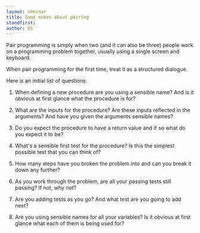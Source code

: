 ```yaml
---
layout: seminar
title: Some notes about pairing
standfirst: 
author: DS
---
```


Pair programming is simply when two (and it can also be three) people work on a programming problem together, usually using a single screen and keyboard.

When pair programming for the first time, treat it as a structured dialogue.

Here is an initial list of questions:

1. When defining a new procedure are you using a sensible name? And is it obvious at first glance what the procedure is for?

1. What are the inputs for the procedure? Are these inputs reflected in the arguments? And have you given the arguments sensible names?

1. Do you expect the procedure to have a return value and if so what do you expect it to be?

1. What's a sensible first test for the procedure? Is this the simplest possible test that you can think of?

1. How many steps have you broken the problem into and can you break it down any further?

1. As you work through the problem, are all your passing tests still passing? If not, why not?

1. Are you adding tests as you go? And what test are you going to add next?

1. Are you using sensible names for all your variables? Is it obvious at first glance what each of them is being used for?





